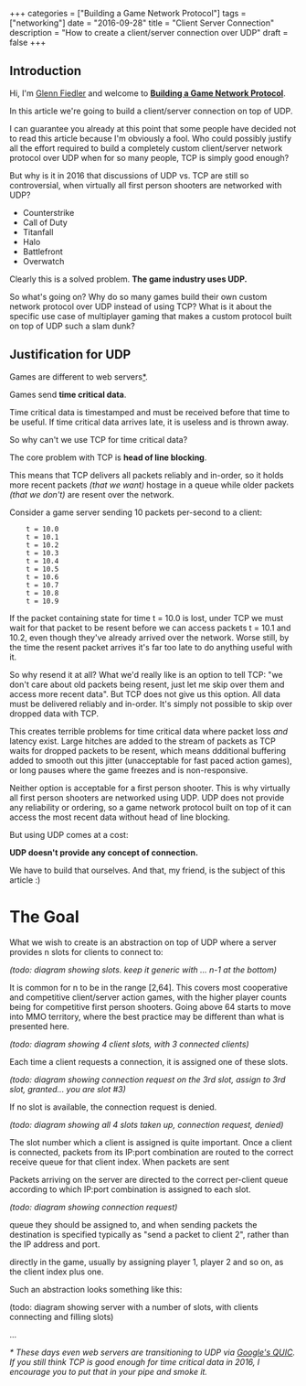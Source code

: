 +++
categories = ["Building a Game Network Protocol"]
tags = ["networking"]
date = "2016-09-28"
title = "Client Server Connection"
description = "How to create a client/server connection over UDP"
draft = false
+++

## Introduction

Hi, I'm [Glenn Fiedler](/about) and welcome to **[Building a Game Network Protocol](/categories/building-a-game-network-protocol/)**.

In this article we're going to build a client/server connection on top of UDP.

I can guarantee you already at this point that some people have decided not to read this article because I'm obviously a fool. Who could possibly justify all the effort required to build a completely custom client/server network protocol over UDP when for so many people, TCP is simply good enough?

But why is it in 2016 that discussions of UDP vs. TCP are still so controversial, when virtually all first person shooters are networked with UDP?

* Counterstrike
* Call of Duty
* Titanfall
* Halo
* Battlefront
* Overwatch

Clearly this is a solved problem. **The game industry uses UDP.**

So what's going on? Why do so many games build their own custom network protocol over UDP instead of using TCP? What is it about the specific use case of multiplayer gaming that makes a custom protocol built on top of UDP such a slam dunk?

## Justification for UDP

Games are different to web servers[*](#quic_footnote).

Games send **time critical data**. 

Time critical data is timestamped and must be received before that time to be useful. If time critical data arrives late, it is useless and is thrown away.

So why can't we use TCP for time critical data?

The core problem with TCP is **head of line blocking**. 

This means that TCP delivers all packets reliably and in-order, so it holds more recent packets *(that we want)* hostage in a queue while older packets *(that we don't)* are resent over the network.

Consider a game server sending 10 packets per-second to a client:

        t = 10.0
        t = 10.1
        t = 10.2
        t = 10.3
        t = 10.4
        t = 10.5
        t = 10.6
        t = 10.7
        t = 10.8
        t = 10.9

If the packet containing state for time t = 10.0 is lost, under TCP we must wait for that packet to be resent before we can access packets t = 10.1 and 10.2, even though they've already arrived over the network. Worse still, by the time the resent packet arrives it's far too late to do anything useful with it.

So why resend it at all? What we'd really like is an option to tell TCP: "we don't care about old packets being resent, just let me skip over them and access more recent data". But TCP does not give us this option. All data must be delivered reliably and in-order. It's simply not possible to skip over dropped data with TCP.

This creates terrible problems for time critical data where packet loss *and* latency exist. Large hitches are added to the stream of packets as TCP waits for dropped packets to be resent, which means ddditional buffering added to smooth out this jitter (unacceptable for fast paced action games), or long pauses where the game freezes and is non-responsive.

Neither option is acceptable for a first person shooter. This is why virtually all first person shooters are networked using UDP. UDP does not provide any reliability or ordering, so a game network protocol built on top of it can access the most recent data without head of line blocking.

But using UDP comes at a cost: 

**UDP doesn't provide any concept of connection.**

We have to build that ourselves. And that, my friend, is the subject of this article :)

# The Goal

What we wish to create is an abstraction on top of UDP where a server provides n slots for clients to connect to:

*(todo: diagram showing slots. keep it generic with ... n-1 at the bottom)*

It is common for n to be in the range [2,64]. This covers most cooperative and competitive client/server action games, with the higher player counts being for competitive first person shooters. Going above 64 starts to move into MMO territory, where the best practice may be different than what is presented here.

*(todo: diagram showing 4 client slots, with 3 connected clients)*

Each time a client requests a connection, it is assigned one of these slots. 

*(todo: diagram showing connection request on the 3rd slot, assign to 3rd slot, granted... you are slot #3)*

If no slot is available, the connection request is denied. 

*(todo: diagram showing all 4 slots taken up, connection request, denied)*

The slot number which a client is assigned is quite important. Once a client is connected, packets from its IP:port combination are routed to the correct receive queue for that client index. When packets are sent 

Packets arriving on the server are directed to the correct per-client queue according to which IP:port combination is assigned to each slot.

*(todo: diagram showing connection request)*

queue they should be assigned to, and when sending packets the destination is specified typically as "send a packet to client 2", rather than the IP address and port.

directly in the game, usually by assigning player 1, player 2 and so on, as the client index plus one.

Such an abstraction looks something like this:

(todo: diagram showing server with a number of slots, with clients connecting and filling slots)

...

<a name="quic_footnote"></a> _\* These days even web servers are transitioning to UDP via [Google's QUIC](https://ma.ttias.be/googles-quic-protocol-moving-web-tcp-udp/). If you still think TCP is good enough for time critical data in 2016, I encourage you to put that in your pipe and smoke it._